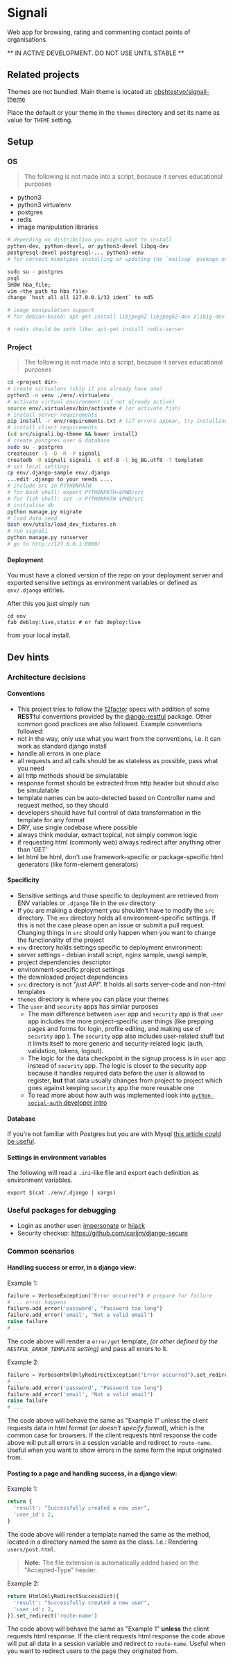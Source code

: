 
# Signali
Web app for browsing, rating and commenting contact points of organisations.

** IN ACTIVE DEVELOPMENT. DO NOT USE UNTIL STABLE **

## Related projects
Themes are not bundled. Main theme is located at: [obshtestvo/signali-theme](https://github.com/obshtestvo/signali-theme)

Place the default or your theme in the `themes` directory and set its name as value for `THEME` setting. 

## Setup
### OS

> The following is not made into a script, because it serves educational purposes

 - python3
 - python3 virtualenv
 - postgres
 - redis
 - image manipulation libraries

```sh
# depending on distribution you might want to install 
python-dev, python-devel, or python3-devel libpq-dev
postgresql-devel postgresql-... python3-venv
# for correct mimetypes installing or updating the `mailcap` package on a RedHat-based distribution, or `mime-support` on a Debian distribution.

sudo su - postgres
psql
SHOW hba_file;
vim <the path to hba file>
change `host all all 127.0.0.1/32 ident` to md5

# image manipulation support
# for debian-based: apt-get install libjpeg62 libjpeg62-dev zlib1g-dev

# redis should be smth like: apt-get install redis-server
```

### Project

> The following is not made into a script, because it serves educational purposes
 
```sh
cd <project dir>
# create virtualenv (skip if you already have one)
python3 -m venv ./env/.virtualenv
# activate virtual environment (if not already active)
source env/.virtualenv/bin/activate # (or activate.fish)
# install server requirements
pip install -r env/requirements.txt # (if errors appear, try installing only Django first)
# install client requirements
(cd src/signali.bg-theme && bower install)
# create postgres user & database
sudo su - postgres
createuser -S -D -R -P signali
createdb -O signali signali -E utf-8 -l bg_BG.utf8 -T template0
# set local settings
cp env/.django-sample env/.django
...edit .django to your needs ....
# include src in PYTHONPATH
# for bash shell: export PYTHONPATH=$PWD/src
# for fish shell: set -x PYTHONPATH $PWD/src
# initialise db
python manage.py migrate
# load data seed
bash env/utils/load_dev_fixtures.sh
# run signali
python manage.py runserver
# go to http://127.0.0.1:8000/
```

#### Deployment
You must have a cloned version of the repo on your deployment server and exported sensitive settings as environment variables or
defined as `env/.django` entries.

After this you just simply run:

```
cd env
fab debloy:live,static # or fab deploy:live
```

from your local install.

## Dev hints

### Architecture decisions

#### Conventions
 - This project tries to follow the [12factor](http://12factor.net/) specs with addition of some 
 **REST**ful conventions provided by the [django-restful](https://github.com/obshtestvo-utilities/django-restful) package. 
 Other common good practices are also followed.
 Example conventions followed:
  - not in the way, only use what you want from the conventions, i.e. it can work as standard django install
  - handle all errors in one place
  - all requests and all calls should be as stateless as possible, pass what you need
  - all http methods should be simulatable 
  - response format should be extracted from http header but should also be simulatable
  - template names can be auto-detected based on Controller name and request method, so they should 
  - developers should have full control of data transformation in the template for any format
  - DRY, use single codebase where possible
  - always think modular, extract topical, not simply common logic
  - if requesting html (commonly web) always redirect after anything other than 'GET'
  - let html be html, don't use framework-specific or package-specific html generators (like form-element generators)  
  
#### Specificity
 - Sensitive settings and those specific to deployment are retrieved from ENV variables or `.django` file in the `env`
 directory
 - If you are making a deployment you shouldn't have to modify the `src` directory. The `env` directory holds
   all environment-specific settings. If this is not the case please open an issue or submit a pull request. Changing
   things in `src` should only happen when you want to change the functionality of the project 
 - `env` directory holds settings specific to deployment environment:
  - server settings - debian install script, nginx sample, uwsgi sample, 
  - project dependencies descriptor
  - environment-specific project settings
  - the downloaded project dependencies
 - `src` directory is not "*just API*". It holds all sorts server-code and non-html templates
 - `themes` directory is where you can place your themes
 - The `user` and `security` apps has similar purposes 
   - The main difference between `user` app and `security` app is that `user` app includes the more project-specific 
   user things (like prepping pages and forms for login, profile editing, and making use of `security` app ).
   The `security` app also includes user-related stuff but it limits itself to more generic and security-related 
   logic (auth, validation, tokens, logout). 
   - The logic for the data checkpoint in the signup process is in `user` app instead of `security` app. The logic is closer to
   the security app because it handles required data before the user is allowed to register, **but** that data usually changes
   from project to project which goes against keeping `security` app the more reusable one
   - To read more about how auth was implemented look into [`python-social-auth` developer intro](https://github.com/omab/python-social-auth/blob/master/docs/developer_intro.rst)

#### Database

If you're not familiar with Postgres but you are with Mysql [this article could be useful](http://crashmag.net/mysql-and-postgresql-rosetta-stone).

#### Settings in environment variables
The following will read a `.ini`-like file and export each definition as environment variables.
```
export $(cat ./env/.django | xargs)
```

### Useful packages for debugging
 - Login as another user: [impersonate](https://bitbucket.org/petersanchez/django-impersonate) or [hijack](https://github.com/arteria/django-hijack)
 - Security checkup: https://github.com/carljm/django-secure

### Common scenarios

#### Handling success or error, in a django view:

Example 1:

```python
failure = VerboseException("Error occurred") # prepare for failure
# ... error happens
failure.add_error('password', "Password too long")
failure.add_error('email', "Not a valid email")
raise failure
# ...

```

The code above will render a `error/get` template, *(or other defined by the `RESTFUL_ERROR_TEMPLATE` setting)* and
pass all errors to it.

Example 2:

```python
failure = VerboseHtmlOnlyRedirectException("Error occurred").set_redirect('route-name')
# ...
failure.add_error('password', "Password too long")
failure.add_error('email', "Not a valid email")
raise failure
# ...

```

The code above will behave the same as "Example 1" unless the client requests data in html format (*or doesn't specify format*),
which is the common case for browsers.
If the client requests html response the code above will put all errors in a session variable 
and redirect to `route-name`. Useful when you want to show errors in the same form the input originated from.
 

#### Posting to a page and handling success, in a django view:

Example 1:

```python
return {
  'result': "Successfully created a new user", 
  'user_id': 2, 
}
```

The code above will render a template named the same as the method, located in a directory named the same as the class.
I.e.: Rendering `users/post.html`. 

> **Note:** The file extension is automatically added based on the "Accepted-Type" header.

Example 2:

```python
return HtmlOnlyRedirectSuccessDict({
  'result': "Successfully created a new user", 
  'user_id': 2, 
}).set_redirect('route-name')

```

The code above will behave the same as "Example 1" **unless** the client requests html response. 
If the client requests html response the code above will put all data in a session variable and 
redirect to `route-name`. Useful when you want to redirect users to the page they originated from.
